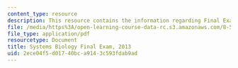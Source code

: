```yaml
---
content_type: resource
description: This resource contains the information regarding Final Exam, 2013.
file: /media/https%3A/open-learning-course-data-rc.s3.amazonaws.com/8-591j-systems-biology-fall-2014/2ece04f5d01740bca9143c593fdab9ad_MIT8_591JF14_FinalExam_2013.pdf
file_type: application/pdf
resourcetype: Document
title: Systems Biology Final Exam, 2013
uid: 2ece04f5-d017-40bc-a914-3c593fdab9ad
---
```


